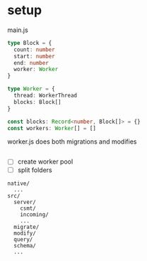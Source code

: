 # setup

main.js

```ts
type Block = {
  count: number
  start: number
  end: number
  worker: Worker
}

type Worker = {
  thread: WorkerThread
  blocks: Block[]
}

const blocks: Record<number, Block[]> = {}
const workers: Worker[] = []
```

worker.js
does both migrations and modifies

```ts

```

- [ ] create worker pool
- [ ] split folders

```
native/
  ...
src/
  server/
    csmt/
    incoming/
    ...
  migrate/
  modify/
  query/
  schema/
  ...
```
